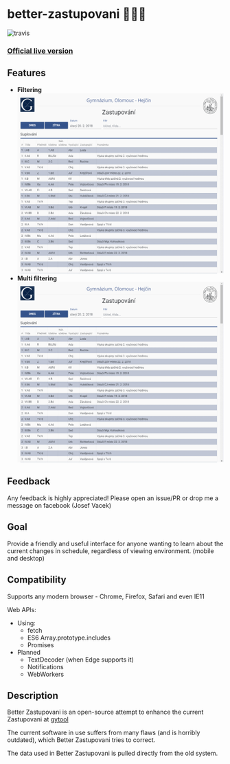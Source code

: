 # better-zastupovani 📆👨‍🏫
![travis](https://api.travis-ci.org/JouzaLoL/better-zastupovani.svg)
### [Official live version](https://jouzalol.github.com/better-zastupovani)

## Features
- **Filtering**
![Filtering example](./examples/filtr.gif)
- **Multi filtering**
![Filtering example](./examples/filtr_multi.gif)

## Feedback 
Any feedback is highly appreciated! Please open an issue/PR or drop me a message on facebook (Josef Vacek)

## Goal
Provide a friendly and useful interface for anyone wanting to learn about the current changes in schedule, regardless of viewing environment. (mobile and desktop)

## Compatibility
Supports any modern browser - Chrome, Firefox, Safari and even IE11

Web APIs:
- Using:
	- fetch
	- ES6 Array.prototype.includes
	- Promises
- Planned
	- TextDecoder (when Edge supports it)
	- Notifications
	- WebWorkers


## Description

Better Zastupovani is an open-source attempt to enhance the current Zastupovani at [gytool](http://suplovani.gytool.cz)

The current software in use suffers from many flaws (and is horribly outdated), which Better Zastupovani tries to correct.

The data used in Better Zastupovani is pulled directly from the old system.